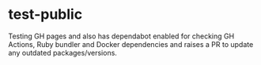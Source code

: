 # test-public

Testing GH pages and also has dependabot enabled for checking GH Actions, Ruby bundler and Docker dependencies and raises a PR to update any outdated packages/versions.
